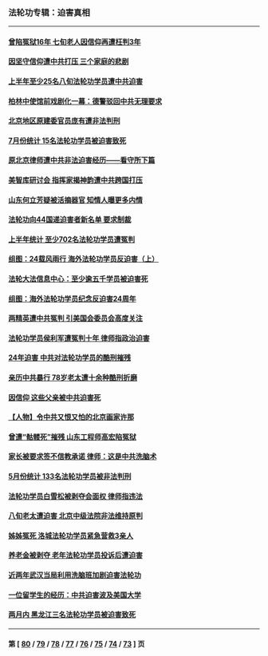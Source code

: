 ### 法轮功专辑：迫害真相
---
#### [曾陷冤狱16年 七旬老人因信仰再遭枉判3年](../../pages/nf4379/n14054516.md?08170430) 
#### [因坚守信仰遭中共打压 三个家庭的悲剧](../../pages/nf4379/n14053714.md?08170430) 
#### [上半年至少25名八旬法轮功学员遭中共迫害](../../pages/nf4379/n14048655.md?08170430) 
#### [柏林中使馆前戏剧化一幕：德警驳回中共无理要求](../../pages/nf4379/n14050320.md?08170430) 
#### [北京地区原建委官员庞有遭非法判刑](../../pages/nf4379/n14049897.md?08170430) 
#### [7月份统计 15名法轮功学员被迫害致死](../../pages/nf4379/n14048158.md?08170430) 
#### [原北京律师遭中共非法迫害经历——看守所下篇](../../pages/nf4379/n14040009.md?08170430) 
#### [美智库研讨会 指挥家揭神韵遭中共跨国打压](../../pages/nf4379/n14048476.md?08170430) 
#### [山东何立芳疑被活摘器官 知情人曝更多内情](../../pages/nf4379/n14047530.md?08170430) 
#### [法轮功向44国递迫害者新名单 要求制裁](../../pages/nf4379/n14046082.md?08170430) 
#### [上半年统计 至少702名法轮功学员遭冤判](../../pages/nf4379/n14045278.md?08170430) 
#### [组图：24载风雨行 海外法轮功学员反迫害（上）](../../pages/nf4379/n14031583.md?08170430) 
#### [法轮大法信息中心：至少逾五千学员被迫害死](../../pages/nf4379/n14043255.md?08170430) 
#### [组图：海外法轮功学员纪念反迫害24周年](../../pages/nf4379/n14037675.md?08170430) 
#### [两精英遭中共冤判 引美国会委员会高度关注](../../pages/nf4379/n14026429.md?08170430) 
#### [法轮功学员侯利军遭冤判十年 律师指政治迫害](../../pages/nf4379/n14020465.md?08170430) 
#### [24年迫害 中共对法轮功学员的酷刑摧残](../../pages/nf4379/n14016856.md?08170430) 
#### [亲历中共暴行 78岁老太遭十余种酷刑折磨](../../pages/nf4379/n14016167.md?08170430) 
#### [因信仰 这些父亲被中共迫害死](../../pages/nf4379/n14015381.md?08170430) 
#### [【人物】令中共又恨又怕的北京画家许那](../../pages/nf4379/n14015698.md?08170430) 
#### [曾遭“骷髅死”摧残 山东工程师高宏陷冤狱](../../pages/nf4379/n14014585.md?08170430) 
#### [家长被要求签不信教承诺 律师：这是中共洗脑术](../../pages/nf4379/n14014255.md?08170430) 
#### [5月份统计 133名法轮功学员被非法判刑](../../pages/nf4379/n14013124.md?08170430) 
#### [法轮功学员白雪松被剥夺会面权 律师指违法](../../pages/nf4379/n14012545.md?08170430) 
#### [八旬老太遭迫害 北京中级法院非法维持原判](../../pages/nf4379/n14011579.md?08170430) 
#### [姊姊冤死 洛城法轮功学员紧急营救3亲人](../../pages/nf4379/n14011859.md?08170430) 
#### [养老金被剥夺 老年法轮功学员投诉后遭迫害](../../pages/nf4379/n14011154.md?08170430) 
#### [近两年武汉当局利用洗脑班加剧迫害法轮功](../../pages/nf4379/n14009413.md?08170430) 
#### [一位留学生的经历：中共迫害波及美国大学](../../pages/nf4379/n14008375.md?08170430) 
#### [两月内 黑龙江三名法轮功学员被迫害致死](../../pages/nf4379/n14006552.md?08170430) 

---
#### 第 [ [80](./80.md?08170430) / [79](./79.md?08170430) / [78](./78.md?08170430) / [77](./77.md?08170430) / [76](./76.md?08170430) / [75](./75.md?08170430) / [74](./74.md?08170430) / [73](./73.md?08170430) ] 页

